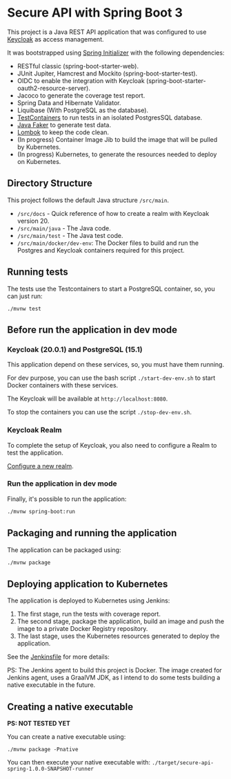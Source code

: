 # Secure API with Spring Boot 3

This project is a Java REST API application that was configured to use [Keycloak](https://www.keycloak.org) as access management.

It was bootstrapped using [Spring Initializer](https://start.spring.io/) with the following dependencies:
- RESTful classic (spring-boot-starter-web).
- JUnit Jupiter, Hamcrest and Mockito (spring-boot-starter-test).
- OIDC to enable the integration with Keycloak (spring-boot-starter-oauth2-resource-server).
- Jacoco to generate the coverage test report.
- Spring Data and Hibernate Validator.
- Liquibase (With PostgreSQL as the database).
- [TestContainers](https://www.testcontainers.org/) to run tests in an isolated PostgresSQL database.
- [Java Faker](http://github.com/DiUS/java-faker) to generate test data.
- [Lombok](https://projectlombok.org/) to keep the code clean.
- (In progress) Container Image Jib to build the image that will be pulled by Kubernetes.
- (In progress) Kubernetes, to generate the resources needed to deploy on Kubernetes.

## Directory Structure

This project follows the default Java structure `/src/main`.

- `/src/docs` - Quick reference of how to create a realm with Keycloak version 20.
- `/src/main/java` - The Java code.
- `/src/main/test` - The Java test code.
- `/src/main/docker/dev-env`: The Docker files to build and run the Postgres and Keycloak containers required for this project.

## Running tests

The tests use the Testcontainers to start a PostgreSQL container, so, you can just run:

`./mvnw test`

## Before run the application in dev mode

### Keycloak (20.0.1) and PostgreSQL (15.1)

This application depend on these services, so, you must have them running.

For dev purpose, you can use the bash script `./start-dev-env.sh` to start Docker containers with these services.

The Keycloak will be available at `http://localhost:8080`.

To stop the containers you can use the script `./stop-dev-env.sh`.

### Keycloak Realm

To complete the setup of Keycloak, you also need to configure a Realm to test the application.

[Configure a new realm](./docs/create-new-realm-keycloak-20.pdf).

### Run the application in dev mode

Finally, it's possible to run the application:
```bash
./mvnw spring-boot:run
```

## Packaging and running the application

The application can be packaged using:
```bash
./mvnw package
```

## Deploying application to Kubernetes

The application is deployed to Kubernetes using Jenkins:

1. The first stage, run the tests with coverage report.
2. The second stage, package the application, build an image and push the image to a private Docker Registry repository.
3. The last stage, uses the Kubernetes resources generated to deploy the application.

See the [Jenkinsfile](./src/main/jenkins/Jenkinsfile) for more details:

PS: The Jenkins agent to build this project is Docker. The image created for Jenkins agent, uses a GraalVM JDK,
as I intend to do some tests building a native executable in the future.

## Creating a native executable

**PS: NOT TESTED YET**

You can create a native executable using:
```shell script
./mvnw package -Pnative
```

You can then execute your native executable with: `./target/secure-api-spring-1.0.0-SNAPSHOT-runner`

